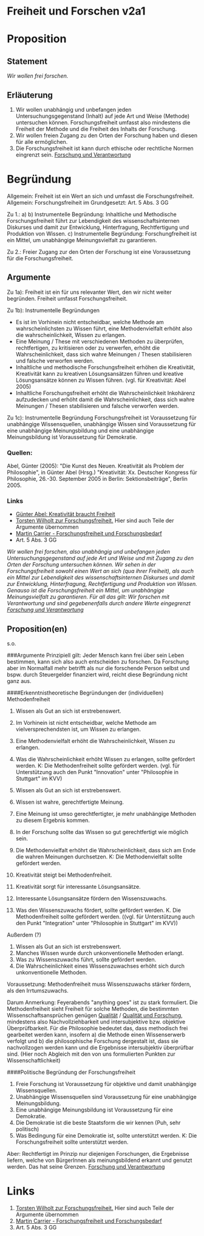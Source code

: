 <!---
   NAME - The NAME of this project is:
ethos

  FILE - The FILENAME of the current file is:
/v2a1.md

  CREATION - This project was CREATED on:
2017-01-28-16:15:00 UTC

  MODIFICATION - This project was last MODIFIED on:
2017-01-28-16:15:00 UTC

  VERSION - The current VERSION of this project is:
<git-commit-hash>-2017-01-28-16:15:00 UTC

  CREATOR(S) - This project was CREATED by:
Michael Czechowski, Martin Maga

  CONTACT - You can CONTACT the creator(s) or developer(s) of this project at:
E-Mail: mail@martinmaga.de

  COPYRIGHT - The COPYRIGHT holder of this project is:
COPYRIGHT (c) 2016 Martin Maga

  LICENSE - This project is LICENSED under the following license:
Martin Maga 2016 CC BY-SA 4.0 https://creativecommons.org

  SUBFILE – This is a SUBFILE! For more INFORMATION on this project go to:
/README.md
--->

# Freiheit und Forschen v2a1

# Proposition

## Statement
*Wir wollen frei forschen.*

## Erläuterung
1. Wir wollen unabhängig und unbefangen jeden Untersuchungsgegenstand (Inhalt) auf jede Art und Weise (Methode) untersuchen können. Forschungsfreiheit umfasst also mindestens die Freiheit der Methode und die Freiheit des Inhalts der Forschung.
2. Wir wollen freien Zugang zu den Orten der Forschung haben und diesen für alle ermöglichen.
3. Die Forschungsfreiheit ist kann durch ethische oder rechtliche Normen eingrenzt sein. [Forschung und Verantwortung](../contents/fields/v6a1.md)

# Begründung
Allgemein: Freiheit ist ein Wert an sich und umfasst die Forschungsfreiheit.
Allgemein: Forschungsfreiheit im Grundgesetzt: Art. 5  Abs. 3 GG

Zu 1.:
a)
b) Instrumentelle Begründung: Inhaltliche und Methodische Forschungsfreiheit führt zur Lebendigkeit des wissenschaftsinternen Diskurses und damit zur Entwicklung, Hinterfragung, Rechtfertigung und Produktion von Wissen.
c) Instrumentelle Begründung: Forschungfreiheit ist ein Mittel, um unabhängige Meinungsvielfalt zu garantieren.

Zu 2.: Freier Zugang zur den Orten der Forschung ist eine Voraussetzung für die Forschungsfreiheit.


## Argumente
Zu 1a):
Freiheit ist ein für uns relevanter Wert, den wir nicht weiter begründen. Freiheit umfasst Forschungsfreiheit.

Zu 1b): Instrumentelle Begründungen
- Es ist im Vorhinein nicht entscheidbar, welche Methode am wahrscheinlichsten zu Wissen führt, eine Methodenvielfalt erhöht also die wahrscheinlichkeit, Wissen zu erlangen.
- Eine Meinung / These mit verschiedenen Methoden zu überprüfen, rechtfertigen, zu kritisieren oder zu verwerfen, erhöht die Wahrscheinlichkeit, dass sich wahre Meinungen / Thesen stabilisieren und falsche verworfen werden.
- Inhaltliche und methodische Forschungsfreiheit erhöhen die Kreativität, Kreativität kann zu kreativen Lösungsansätzen führen und kreative Lösungsansätze können zu Wissen führen. (vgl. für Kreativität: Abel 2005)
- Inhaltliche Forschungsfreiheit erhöht die Wahrscheinlichkeit Inkohärenz aufzudecken und erhöht damit die Wahrscheinlichkeit, dass sich wahre Meinungen / Thesen stabilisieren und falsche verworfen werden.

Zu 1c): Instrumentelle Begründung
Forschungsfreiheit ist Voraussetzung für unabhängige Wissensquellen, unabhängige Wissen sind Voraussetzung für eine unabhängige Meinungsbildung und eine unabhängige Meinungsbildung ist Voraussetzung für Demokratie.



### Quellen:
Abel, Günter (2005): "Die Kunst des Neuen. Kreativität als Problem der Philosophie", in Günter Abel (Hrsg.) "Kreativität: Xx. Deutscher Kongress für Philosophie, 26.-30. September 2005 in Berlin: Sektionsbeiträge", Berlin 2005.

### Links
- [Günter Abel: Kreativität braucht Freiheit](http://www.uni-heidelberg.de/presse/ruca/ruca08-1/04.html)
- [Torsten Wilholt zur Forschungsfreiheit.](http://www.forschung-und-lehre.de/wordpress/?p=12239) Hier sind auch Teile der Argumente übernommen
- [Martin Carrier - Forschungsfreiheit und Forschungsbedarf](http://www.information-philosophie.de/?a=1&t=8449&n=2&y=4&c=125)
- Art. 5  Abs. 3 GG












*Wir wollen frei forschen, also unabhängig und unbefangen jeden Untersuchungsgegenstand auf jede Art und Weise und mit Zugang zu den Orten der Forschung untersuchen können. Wir sehen in der Forschungsfreiheit sowohl einen Wert an sich (qua ihrer Freiheit), als auch ein Mittel zur Lebendigkeit des wissenschaftsinternen Diskurses und damit zur Entwicklung, Hinterfragung, Rechtfertigung und Produktion von Wissen. Genauso ist die Forschungsfreiheit ein Mittel, um unabhängige Meinungsvielfalt zu garantieren.
Für all das gilt: Wir forschen mit Verantwortung und sind gegebenenfalls durch andere Werte eingegrenzt [Forschung und Verantwortung](../contents/fields/v6a1.md)*


## Proposition(en)
s.o.


###Argumente
Prinzipiell gilt: Jeder Mensch kann frei über sein Leben bestimmen, kann sich also auch entscheiden zu forschen.
Da Forschung aber im Normalfall mehr betrifft als nur die forschende Person selbst und bspw. durch Steuergelder finanziert wird, reicht diese Begründung nicht ganz aus.

####Erkenntnistheoretische Begründungen der (individuellen) Methodenfreiheit
1. Wissen als Gut an sich ist erstrebenswert.
2. Im Vorhinein ist nicht entscheidbar, welche Methode am vielversprechendsten ist, um Wissen zu erlangen.
3. Eine Methodenvielfalt erhöht die Wahrscheinlichkeit, Wissen zu erlangen.
4. Was die Wahrscheinlichkeit erhöht Wissen zu erlangen, sollte gefördert werden.
K: Die Methodenfreiheit sollte gefördert werden.
(vgl. für Unterstützung auch den Punkt "Innovation" unter "Philosophie in Stuttgart" im KVV)

1. Wissen als Gut an sich ist erstrebenswert.
2. Wissen ist wahre, gerechtfertigte Meinung.
3. Eine Meinung ist umso gerechtfertigter, je mehr unabhängige Methoden zu diesem Ergebnis kommen.
4. In der Forschung sollte das Wissen so gut gerechtfertigt wie möglich sein.
5. Die Methodenvielfalt erhöhrt die Wahrscheinlichkeit, dass sich am Ende die wahren Meinungen durchsetzen.
K: Die Methodenvielfalt sollte gefördert werden.

1. Kreativität steigt bei Methodenfreiheit.
2. Kreativität sorgt für interessante Lösungsansätze.
3. Interessante Lösungsansätze fördern den Wissenszuwachs.
4. Was den Wissenszuwachs fördert, sollte gefördert werden.
K. Die Methodenfreiheit sollte gefördert werden.
((vgl. für Unterstützung auch den Punkt "Integration" unter "Philosophie in Stuttgart" im KVV))

Außerdem (?)
1. Wissen als Gut an sich ist erstrebenswert.
2. Manches Wissen wurde durch unkonventionelle Methoden erlangt.
3. Was zu Wissenszuwachs führt, sollte gefördert werden.
4. Die Wahrscheinlichkeit eines Wissenszuwachses erhöht sich durch unkonventionelle Methoden.

Voraussetzung: Methodenfreiheit muss Wissenszuwachs stärker fördern, als den Irrtumszuwachs.

Darum Anmerkung: Feyerabends "anything goes" ist zu stark formuliert. Die Methodenfreiheit sieht Freiheit für solche Methoden, die bestimmten Wissenschaftsansprüchen genügen [Qualität](../contents/values/v5_quality.md) / [Qualität und Forschung](../contents/fields/v5a1.md), mindestens also Nachvollziehbarkeit und intersubjektive bzw. objektive Überprüfbarkeit. Für die Philosophie bedeutet das, dass methodisch frei gearbeitet werden kann, insofern a) die Methode einen Wissenserwerb verfolgt und b) die philosophische Forschung dergestalt ist, dass sie nachvollzogen werden kann und die Ergebnisse intersubjektiv überprüfbar sind.
(Hier noch Abgleich mit den von uns formulierten Punkten zur Wissenschaftlichkeit)


####Politische Begründung der Forschungsfreiheit

1. Freie Forschung ist Voraussetzung für objektive und damit unabhängige Wissensquellen.
2. Unabhängige Wissensquellen sind Voraussetzung für eine unabhängige Meinungsbildung.
3. Eine unabhängige Meinungsbildung ist Voraussetzung für eine Demokratie.
4. Die Demokratie ist die beste Staatsform die wir kennen (Puh, sehr politisch)
5. Was Bedingung für eine Demokratie ist, sollte unterstützt werden.
K: Die Forschungsfreiheit sollte unterstützt werden.

Aber: Rechtfertigt im Prinzip nur diejenigen Forschungen, die Ergebnisse liefern, welche von BürgerInnen als meinungsbildend erkannt und genutzt werden. Das hat seine Grenzen. [Forschung und Verantwortung](../contents/fields/v6a1.md)


# Links
  1. [Torsten Wilholt zur Forschungsfreiheit.](http://www.forschung-und-lehre.de/wordpress/?p=12239)
  Hier sind auch Teile der Argumente übernommen
  2. [Martin Carrier - Forschungsfreiheit und Forschungsbedarf](http://www.information-philosophie.de/?a=1&t=8449&n=2&y=4&c=125)
  3. Art. 5  Abs. 3 GG
